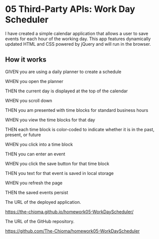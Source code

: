 # 05 Third-Party APIs: Work Day Scheduler

I have created a simple calendar application that allows a user to save events for each hour of the working day. This app features dynamically updated HTML and CSS powered by jQuery and will run in the browser.

## How it works
GIVEN you are using a daily planner to create a schedule

WHEN you open the planner

THEN the current day is displayed at the top of the calendar

WHEN you scroll down

THEN you am presented with time blocks for standard business hours

WHEN you view the time blocks for that day

THEN each time block is color-coded to indicate whether it is in the past, present, or future

WHEN you click into a time block

THEN you can enter an event

WHEN you click the save button for that time block

THEN you text for that event is saved in local storage

WHEN you refresh the page

THEN the saved events persist



The URL of the deployed application.

https://the-chioma.github.io/homework05-WorkDayScheduler/

The URL of the GitHub repository. 

https://github.com/The-Chioma/homework05-WorkDayScheduler 


